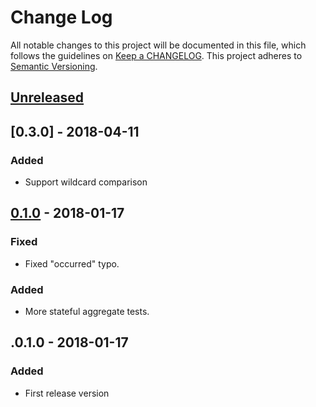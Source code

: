 # Change Log
All notable changes to this project will be documented in this file, which follows the guidelines
on [Keep a CHANGELOG](http://keepachangelog.com/). This project adheres to
[Semantic Versioning](http://semver.org/).

## [Unreleased]

## [0.3.0] - 2018-04-11
### Added
- Support wildcard comparison

## [0.1.0] - 2018-01-17

### Fixed
- Fixed "occurred" typo.

### Added
- More stateful aggregate tests.

## .0.1.0 - 2018-01-17

### Added
- First release version

[Unreleased]: https://github.com/CJSCommonPlatform/domain-test-dsl/compare/release-0.1.0...HEAD
[0.1.0]: https://github.com/CJSCommonPlatform/domain-test-dsl/commits/release-0.1.0
